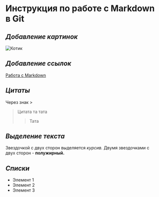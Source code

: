 # **Инструкция по работе с Markdown в Git**
## *Добавление картинок*

![Котик](https://encrypted-tbn0.gstatic.com/images?q=tbn:ANd9GcS__GTXeq74Rk2iDHQxyCLt5TtoaeX68a8gzQ&usqp=CAU)

## *Добавление ссылок*

[Работа с Markdown](https://lifehacker.ru/chto-takoe-markdown/)

## *Цитаты*
Через знак >
>Цитата та тата
>>Тата
## *Выделение текста*
Звездочкой с двух сторон выделяется *курсив.*
Двумя звездочками с двух сторон - **полужирный.**

## *Списки*

* Элемент 1
* Элемент 2
* Элемент 3


